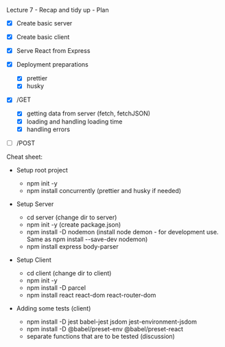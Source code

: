 Lecture 7 - Recap and tidy up - Plan

* [x] Create basic server
* [x] Create basic client
* [x] Serve React from Express
* [x] Deployment preparations
  * [x] prettier
  * [x] husky
* [x] /GET
  * [x] getting data from server (fetch, fetchJSON)
  * [x] loading and handling loading time
  * [x] handling errors
* [ ] /POST


Cheat sheet:
* Setup root project
  * npm init -y
  * npm install concurrently (prettier and husky if needed)
* Setup Server
  * cd server (change dir to server) 
  * npm init -y (create package.json)
  * npm install -D nodemon (install node demon - for development use. Same as npm install --save-dev nodemon)
  * npm install express body-parser
* Setup Client
  * cd client (change dir to client)
  * npm init -y
  * npm install -D parcel
  * npm install react react-dom react-router-dom

* Adding some tests (client)
  * npm install -D jest babel-jest jsdom jest-environment-jsdom
  * npm install -D @babel/preset-env @babel/preset-react
  * separate functions that are to be tested (discussion)

